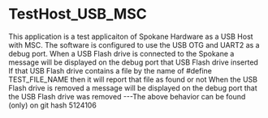 # TestHost_USB_MSC
This application is a test applicaiton of Spokane Hardware as a USB Host with MSC.
The software is configured to use the USB OTG and UART2 as a debug port.
When a USB Flash drive is connected to the Spokane a message will be displayed on the debug port that USB Flash drive inserted
If that USB Flash drive contains a file by the name of #define TEST_FILE_NAME then it will report that file as found or not
When the USB Flash drive is removed a message will be displayed on the debug port that the USB Flash drive was removed
---The above behavior can be found (only) on git hash 5124106 

